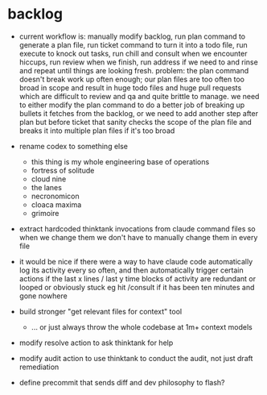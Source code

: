 # backlog

- current workflow is: manually modify backlog, run plan command to generate a plan file, run ticket command to turn it into a todo file, run execute to knock out tasks, run chill and consult when we encounter hiccups, run review when we finish, run address if we need to and rinse and repeat until things are looking fresh. problem: the plan command doesn't break work up often enough; our plan files are too often too broad in scope and result in huge todo files and huge pull requests which are difficult to review and qa and quite brittle to manage. we need to either modify the plan command to do a better job of breaking up bullets it fetches from the backlog, or we need to add another step after plan but before ticket that sanity checks the scope of the plan file and breaks it into multiple plan files if it's too broad

- rename codex to something else
  - this thing is my whole engineering base of operations
  - fortress of solitude
  - cloud nine
  - the lanes
  - necronomicon
  - cloaca maxima
  - grimoire

- extract hardcoded thinktank invocations from claude command files so when we change them we don't have to manually change them in every file
- it would be nice if there were a way to have claude code automatically log its activity every so often, and then automatically trigger certain actions if the last x lines / last y time blocks of activity are redundant or looped or obviously stuck eg hit /consult if it has been ten minutes and gone nowhere
- build stronger "get relevant files for context" tool
  - ... or just always throw the whole codebase at 1m+ context models
- modify resolve action to ask thinktank for help
- modify audit action to use thinktank to conduct the audit, not just draft remediation
- define precommit that sends diff and dev philosophy to flash?

